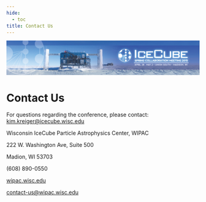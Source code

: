 ```yaml
---
hide:
  - toc
title: Contact Us
---
```


![2015 Spring Collaboration Meeting](IceCubeCollabMeeting15_web_banner_012915.png)

# Contact Us


For questions regarding the conference, please contact: kim.kreiger@icecube.wisc.edu

Wisconsin IceCube Particle Astrophysics Center, WIPAC

222 W. Washington Ave, Suite 500

Madion, WI 53703

(608) 890-0550

[wipac.wisc.edu](https://wipac.wisc.edu)

contact-us@wipac.wisc.edu
